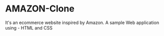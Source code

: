 # AMAZON-Clone
It's an ecommerce website inspired by Amazon. A sample Web application using - HTML and CSS

